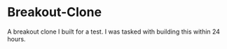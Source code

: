 # Breakout-Clone
A breakout clone I built for a test. I was tasked with building this within 24 hours.

